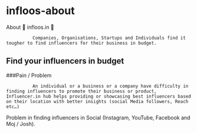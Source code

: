 # infloos-about
About 🌠 infloos.in 🤳

              Companies, Organisations, Startups and Individuals find it tougher to find influencers for their business in budget.
              
## Find your influencers in budget 

###Pain / Problem

              An individual or a business or a company have difficulty in finding influencers to promote their business or product, Influencer.in hub helps providing or showcasing best influencers based on their location with better insights (social Media followers, Reach etc…)


Problem in finding influencers in Social (Instagram, YouTube, Facebook and Moj / Josh).


